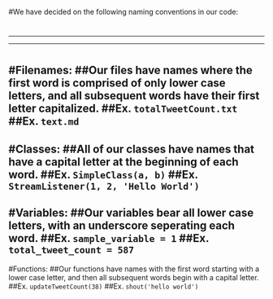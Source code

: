 #We have decided on the following naming conventions in our code:
#
---
---
#
#Filenames:
##Our files have names where the first word is comprised of only lower case letters, and all subsequent words have their first letter capitalized.
##Ex. ```totalTweetCount.txt```
##Ex. ```text.md```
---
#Classes:
##All of our classes have names that have a capital letter at the beginning of each word.
##Ex. ```SimpleClass(a, b)```
##Ex. ```StreamListener(1, 2, 'Hello World')```
---
#Variables:
##Our variables bear all lower case letters, with an underscore seperating each word.
##Ex. ```sample_variable = 1```
##Ex. ```total_tweet_count = 587```
---
#Functions:
##Our functions have names with the first word starting with a lower case letter, and then all subsequent words begin with a capital letter.
##Ex. ```updateTweetCount(38)```
##Ex. ```shout('hello world')```
